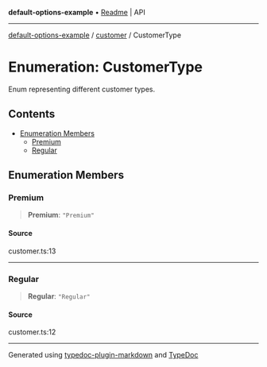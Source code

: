 **default-options-example** • [Readme](../../README.md) \| API

***

[default-options-example](../../modules.md) / [customer](../README.md) / CustomerType

# Enumeration: CustomerType

Enum representing different customer types.

## Contents

- [Enumeration Members](CustomerType.md#enumeration-members)
    - [Premium](CustomerType.md#premium)
    - [Regular](CustomerType.md#regular)

## Enumeration Members

### Premium

> **Premium**: `"Premium"`

#### Source

customer.ts:13

***

### Regular

> **Regular**: `"Regular"`

#### Source

customer.ts:12

***

Generated using [typedoc-plugin-markdown](https://www.npmjs.com/package/typedoc-plugin-markdown) and [TypeDoc](https://typedoc.org/)
